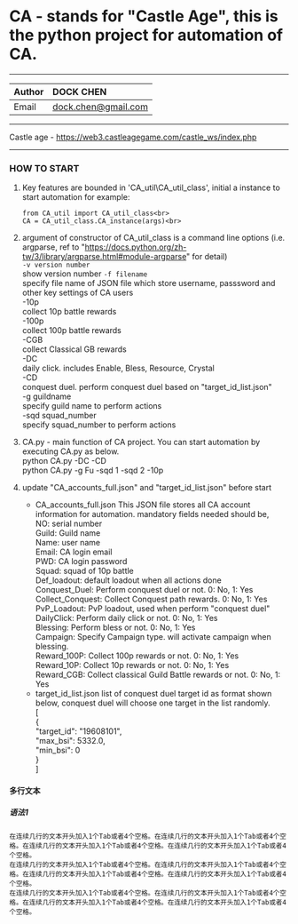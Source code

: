 # CA - stands for "Castle Age", this is the python project for automation of CA.
***
|Author|DOCK CHEN|
|:---|:---|
|Email|dock.chen@gmail.com|
***
Castle age - https://web3.castleagegame.com/castle_ws/index.php
***
### HOW TO START
1. Key features are bounded in 'CA_util\CA_util_class', initial a instance to start automation
    for example: <br>
    ```
    from CA_util import CA_util_class<br>
    CA = CA_util_class.CA_instance(args)<br>
    ```

2. argument of constructor of CA_util_class is a command line options (i.e. argparse, ref to "https://docs.python.org/zh-tw/3/library/argparse.html#module-argparse" for detail)<br>
    `-v version number`<br>
        show version number
    `-f filename`<br>
        specify file name of JSON file which store username, passsword and other key settings of CA users<br>
    -10p <br>
    collect 10p battle rewards<br>
    -100p <br>
    collect 100p battle rewards<br>
    -CGB <br>
    collect Classical GB rewards<br>
    -DC <br>
    daily click. includes Enable, Bless, Resource, Crystal    <br>
    -CD<br>
    conquest duel. perform conquest duel based on "target_id_list.json"<br>
    -g guildname<br>
    specify guild name to perform actions<br>
    -sqd squad_number<br>
    specify squad_number to perform actions<br>

3. CA.py - main function of CA project. You can start automation by executing CA.py as below.<br>
    python CA.py -DC -CD<br>
    python CA.py -g Fu -sqd 1 -sqd 2 -10p<br>

4. update "CA_accounts_full.json" and "target_id_list.json" before start<br>
    - CA_accounts_full.json
    This JSON file stores all CA account information for automation. mandatory fields needed should be,<br>
    NO: serial number<br>
    Guild: Guild name<br>
    Name: user name<br>
    Email: CA login email<br>
    PWD: CA login password<br>
    Squad: squad of 10p battle<br>
    Def_loadout: default loadout when all actions done<br>
    Conquest_Duel: Perform conquest duel or not. 0: No, 1: Yes<br>
    Collect_Conquest: Collect Conquest path rewards. 0: No, 1: Yes<br>
    PvP_Loadout: PvP loadout, used when perform "conquest duel"<br>
    DailyClick: Perform daily click or not. 0: No, 1: Yes<br>
    Blessing: Perform bless or not. 0: No, 1: Yes<br>
    Campaign: Specify Campaign type. will activate campaign when blessing.<br>
    Reward_100P: Collect 100p rewards or not. 0: No, 1: Yes<br>
    Reward_10P: Collect 10p rewards or not. 0: No, 1: Yes<br>
    Reward_CGB: Collect classical Guild Battle rewards or not. 0: No, 1: Yes<br>
    - target_id_list.json
    list of conquest duel target id as format shown below, conquest duel will choose one target in the list randomly.<br>
    [<br>
        {<br>
        "target_id": "19608101",<br>
        "max_bsi": 5332.0,<br>
        "min_bsi": 0<br>
        }<br>
    ]<br>
#### 多行文本
##### 语法1
    在连续几行的文本开头加入1个Tab或者4个空格。在连续几行的文本开头加入1个Tab或者4个空格。在连续几行的文本开头加入1个Tab或者4个空格。在连续几行的文本开头加入1个Tab或者4个空格。
    在连续几行的文本开头加入1个Tab或者4个空格。在连续几行的文本开头加入1个Tab或者4个空格。在连续几行的文本开头加入1个Tab或者4个空格。在连续几行的文本开头加入1个Tab或者4个空格。
    在连续几行的文本开头加入1个Tab或者4个空格。在连续几行的文本开头加入1个Tab或者4个空格。在连续几行的文本开头加入1个Tab或者4个空格。在连续几行的文本开头加入1个Tab或者4个空格。
